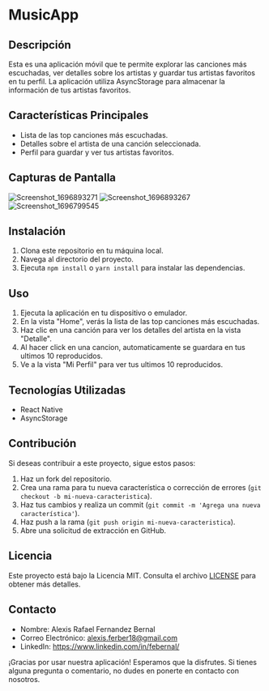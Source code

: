 # MusicApp

## Descripción

Esta es una aplicación móvil que te permite explorar las canciones más escuchadas, ver detalles sobre los artistas y guardar tus artistas favoritos en tu perfil. La aplicación utiliza AsyncStorage para almacenar la información de tus artistas favoritos.

## Características Principales

- Lista de las top canciones más escuchadas.
- Detalles sobre el artista de una canción seleccionada.
- Perfil para guardar y ver tus artistas favoritos.

## Capturas de Pantalla

![Screenshot_1696893271](https://github.com/FebernalGober/MusicApp/assets/126432234/3ced5bab-b535-45ef-ab6a-219b8524e85e)
![Screenshot_1696893267](https://github.com/FebernalGober/MusicApp/assets/126432234/ff08292e-4135-4651-9bde-c2d7bab6d590)
![Screenshot_1696799545](https://github.com/FebernalGober/MusicApp/assets/126432234/98336d24-296b-4896-b750-7afd518df966)



## Instalación

1. Clona este repositorio en tu máquina local.
2. Navega al directorio del proyecto.
3. Ejecuta `npm install` o `yarn install` para instalar las dependencias.

## Uso

1. Ejecuta la aplicación en tu dispositivo o emulador.
2. En la vista "Home", verás la lista de las top canciones más escuchadas.
3. Haz clic en una canción para ver los detalles del artista en la vista "Detalle".
4. Al hacer click en una cancion, automaticamente se guardara en tus ultimos 10 reproducidos.
5. Ve a la vista "Mi Perfil" para ver tus ultimos 10 reproducidos.

## Tecnologías Utilizadas

- React Native
- AsyncStorage

## Contribución

Si deseas contribuir a este proyecto, sigue estos pasos:

1. Haz un fork del repositorio.
2. Crea una rama para tu nueva característica o corrección de errores (`git checkout -b mi-nueva-caracteristica`).
3. Haz tus cambios y realiza un commit (`git commit -m 'Agrega una nueva característica'`).
4. Haz push a la rama (`git push origin mi-nueva-caracteristica`).
5. Abre una solicitud de extracción en GitHub.

## Licencia

Este proyecto está bajo la Licencia MIT. Consulta el archivo [LICENSE](LICENSE) para obtener más detalles.

## Contacto

- Nombre: Alexis Rafael Fernandez Bernal
- Correo Electrónico: alexis.ferber18@gmail.com
- LinkedIn: https://www.linkedin.com/in/febernal/

¡Gracias por usar nuestra aplicación! Esperamos que la disfrutes. Si tienes alguna pregunta o comentario, no dudes en ponerte en contacto con nosotros.
